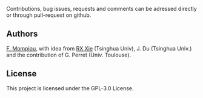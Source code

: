 Contributions, bug issues, requests and comments can be adressed directly or through pull-request on github.

## Authors

[F. Mompiou](https://github.com/mompiou), with idea from  [RX Xie](https://github.com/XIEruixun) (Tsinghua Univ), J. Du (Tsinghua Univ.) and the contribution of G. Perret (Univ. Toulouse).


## License

This project is licensed under the GPL-3.0 License.


